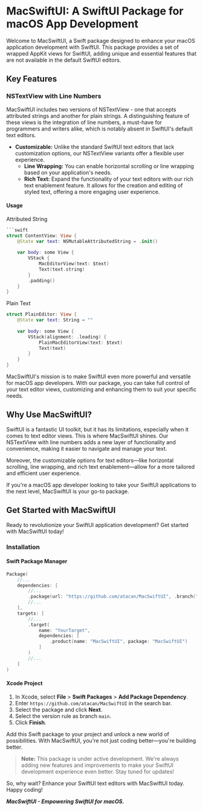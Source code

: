 # MacSwiftUI: A SwiftUI Package for macOS App Development

Welcome to MacSwiftUI, a Swift package designed to enhance your macOS application development with SwiftUI. This package provides a set of wrapped AppKit views for SwiftUI, adding unique and essential features that are not available in the default SwiftUI editors.

## Key Features
### **NSTextView with Line Numbers** 

MacSwiftUI includes two versions of NSTextView - one that accepts attributed strings and another for plain strings. A distinguishing feature of these views is the integration of line numbers, a must-have for programmers and writers alike, which is notably absent in SwiftUI's default text editors.

- **Customizable:** Unlike the standard SwiftUI text editors that lack customization options, our NSTextView variants offer a flexible user experience. 
    - **Line Wrapping:** You can enable horizontal scrolling or line wrapping based on your application's needs.
    - **Rich Text:** Expand the functionality of your text editors with our rich text enablement feature. It allows for the creation and editing of styled text, offering a more engaging user experience.

#### Usage
Attributed String
```swift
```swift
struct ContentView: View {
    @State var text: NSMutableAttributedString = .init()
    
    var body: some View {
        VStack {
            MacEditorView(text: $text)
            Text(text.string)
        }
        .padding()
    }
}
```
Plain Text
```swift
struct PlainEditor: View {
    @State var text: String = ""
    
    var body: some View {
        VStack(alignment: .leading) {
            PlainMacEditorView(text: $text)
            Text(text)  
        }
    }
}

```

MacSwiftUI's mission is to make SwiftUI even more powerful and versatile for macOS app developers. With our package, you can take full control of your text editor views, customizing and enhancing them to suit your specific needs.

## Why Use MacSwiftUI?

SwiftUI is a fantastic UI toolkit, but it has its limitations, especially when it comes to text editor views. This is where MacSwiftUI shines. Our NSTextView with line numbers adds a new layer of functionality and convenience, making it easier to navigate and manage your text. 

Moreover, the customizable options for text editors—like horizontal scrolling, line wrapping, and rich text enablement—allow for a more tailored and efficient user experience. 

If you're a macOS app developer looking to take your SwiftUI applications to the next level, MacSwiftUI is your go-to package.

## Get Started with MacSwiftUI

Ready to revolutionize your SwiftUI application development? Get started with MacSwiftUI today!

### Installation
#### Swift Package Manager
```swift
Package(
    //...
    dependencies: [
        //...
        .package(url: "https://github.com/atacan/MacSwiftUI", .branch("main"))
        //...
    ],
    targets: [
        //...
        .target(
            name: "YourTarget",
            dependencies: [
                .product(name: "MacSwiftUI", package: "MacSwiftUI")
            ]
        )
        //...
    ]
)
```
#### Xcode Project
1. In Xcode, select **File** > **Swift Packages** > **Add Package Dependency**.
1. Enter `https://github.com/atacan/MacSwiftUI` in the search bar.
1. Select the package and click **Next**.
1. Select the version rule as branch `main`.
1. Click **Finish**.

Add this Swift package to your project and unlock a new world of possibilities. With MacSwiftUI, you're not just coding better—you're building better.

> **Note:** This package is under active development. We're always adding new features and improvements to make your SwiftUI development experience even better. Stay tuned for updates!

So, why wait? Enhance your SwiftUI text editors with MacSwiftUI today. Happy coding!

_**MacSwiftUI - Empowering SwiftUI for macOS.**_
